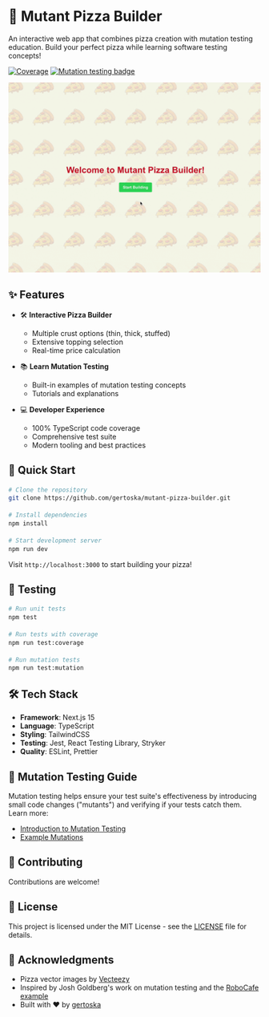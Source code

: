 # 🍕 Mutant Pizza Builder

An interactive web app that combines pizza creation with mutation testing education. Build your perfect pizza while learning software testing concepts!

[![Coverage](https://sonarcloud.io/api/project_badges/measure?project=gertoska_mutant-pizza-builder&metric=coverage)](https://sonarcloud.io/summary/new_code?id=gertoska_mutant-pizza-builder)
[![Mutation testing badge](https://img.shields.io/endpoint?style=flat&url=https%3A%2F%2Fbadge-api.stryker-mutator.io%2Fgithub.com%2Fgertoska%2Fmutant-pizza-builder%2Fmain)](https://dashboard.stryker-mutator.io/reports/github.com/gertoska/mutant-pizza-builder/main)

![Pizza Builder Demo](public/demo.gif)

## ✨ Features

- 🛠️ **Interactive Pizza Builder**
  - Multiple crust options (thin, thick, stuffed)
  - Extensive topping selection
  - Real-time price calculation

- 📚 **Learn Mutation Testing**
  - Built-in examples of mutation testing concepts
  - Tutorials and explanations

- 💻 **Developer Experience**
  - 100% TypeScript code coverage
  - Comprehensive test suite
  - Modern tooling and best practices

## 🚀 Quick Start

```bash
# Clone the repository
git clone https://github.com/gertoska/mutant-pizza-builder.git

# Install dependencies
npm install

# Start development server
npm run dev
```

Visit `http://localhost:3000` to start building your pizza!

## 🧪 Testing

```bash
# Run unit tests
npm test

# Run tests with coverage
npm run test:coverage

# Run mutation tests
npm run test:mutation
```

## 🛠️ Tech Stack

- **Framework**: Next.js 15
- **Language**: TypeScript
- **Styling**: TailwindCSS
- **Testing**: Jest, React Testing Library, Stryker
- **Quality**: ESLint, Prettier

## 📖 Mutation Testing Guide

Mutation testing helps ensure your test suite's effectiveness by introducing small code changes ("mutants") and verifying if your tests catch them. Learn more:

- [Introduction to Mutation Testing](https://medium.com/@german.cano/mutation-testing-mejora-la-efectividad-de-tus-tests-7838088c45efd)
- [Example Mutations](docs/example-mutations.md)

## 🤝 Contributing

Contributions are welcome!

## 📜 License

This project is licensed under the MIT License - see the [LICENSE](LICENSE) file for details.

## 🙏 Acknowledgments

- Pizza vector images by [Vecteezy](https://www.vecteezy.com)
- Inspired by Josh Goldberg's work on mutation testing and the [RoboCafe example](https://github.com/JoshuaKGoldberg/robocafe-example)
- Built with ❤️ by [gertoska](https://github.com/gertoska)
